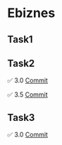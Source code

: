 # Ebiznes
## Task1
## Task2
✅ 3.0 [Commit](https://github.com/Pablito123qwe/Ebiznes/commit/bc7798413025dc2cca82b38a96a6cb659061ee84)

✅ 3.5 [Commit](https://github.com/Pablito123qwe/Ebiznes/commit/f6b484349047ca940b68c67f911977d074aad3c4)

## Task3
✅ 3.0 [Commit](https://github.com/Pablito123qwe/Ebiznes/commit/43707917f244a63725f66784484c35731761619e)
